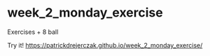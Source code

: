 # week_2_monday_exercise
Exercises + 8 ball

Try it! https://patrickdrejerczak.github.io/week_2_monday_exercise/
